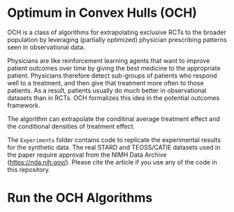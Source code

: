 # Optimum in Convex Hulls (OCH)

OCH is a class of algorithms for extrapolating exclusive RCTs to the broader population by leveraging (partially optimized) physician prescribing patterns seen in observational data. 

Physicians are like reinforcement learning agents that want to improve patient outcomes over time by giving the best medicine to the appropriate patient. Physicians therefore detect sub-groups of patients who respond well to a treatment, and then give that treatment more often to those patients. As a result, patients usually do much better in observational datasets than in RCTs. OCH formalizes this idea in the potential outcomes framework.

The algorithm can extrapolate the conditinal average treatment effect and the conditional densities of treatment effect.

The ``Experiments`` folder contains code to replicate the experimental results for the synthetic data. The real STARD and TEOSS/CATIE datasets used in the paper require approval from the NIMH Data Archive (https://nda.nih.gov/). Please cite the article if you use any of the code in this repository.

# Run the OCH Algorithms

